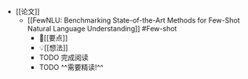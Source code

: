 - [[论文]]
	- [[FewNLU: Benchmarking State-of-the-Art Methods for Few-Shot Natural Language Understanding]] #Few-shot
		- 📌[[要点]]
		- 💡[[想法]]
		- TODO 完成阅读
		- TODO ^^需要精读!^^